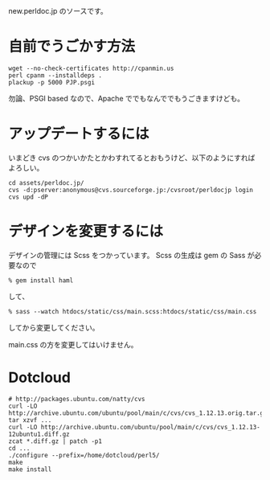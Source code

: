 new.perldoc.jp のソースです。


自前でうごかす方法
==================

    wget --no-check-certificates http://cpanmin.us
    perl cpanm --installdeps .
    plackup -p 5000 PJP.psgi

勿論、PSGI based なので、Apache ででもなんででもうごきますけども。

アップデートするには
====================

いまどき cvs のつかいかたとかわすれてるとおもうけど、以下のようにすればよろしい。

    cd assets/perldoc.jp/
    cvs -d:pserver:anonymous@cvs.sourceforge.jp:/cvsroot/perldocjp login
    cvs upd -dP

デザインを変更するには
======================

デザインの管理には Scss をつかっています。
Scss の生成は gem の Sass が必要なので

    % gem install haml

して、

    % sass --watch htdocs/static/css/main.scss:htdocs/static/css/main.css

してから変更してください。

main.css の方を変更してはいけません。

Dotcloud
========

    # http://packages.ubuntu.com/natty/cvs
    curl -LO http://archive.ubuntu.com/ubuntu/pool/main/c/cvs/cvs_1.12.13.orig.tar.gz
    tar xzvf ...
    curl -LO http://archive.ubuntu.com/ubuntu/pool/main/c/cvs/cvs_1.12.13-12ubuntu1.diff.gz
    zcat *.diff.gz | patch -p1
    cd ...
    ./configure --prefix=/home/dotcloud/perl5/
    make
    make install






















































